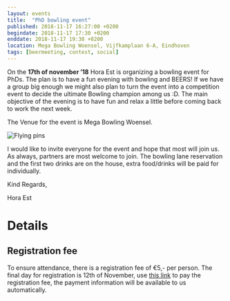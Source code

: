 ```yaml
---
layout: events
title:  "PhD bowling event"
published: 2018-11-17 16:27:00 +0200
begindate: 2018-11-17 17:30 +0200
enddate: 2018-11-17 19:30 +0200
location: Mega Bowling Woensel, Vijfkamplaan 6-A, Eindhoven
tags: [beermeeting, contest, social]
---
```

On the **17th of november ’18** Hora Est is organizing a bowling event for PhDs. The plan is to have a fun evening with bowling and BEERS! If we have a group big enough we might also plan to turn the event into a competition event to decide the ultimate Bowling champion among us :D. The main objective of the evening is to have fun and relax a little before coming back to work the next week.

The Venue for the event is Mega Bowling Woensel.

![Flying pins](https://upload.wikimedia.org/wikipedia/commons/b/b1/FlyingPins.jpg)

I would like to invite everyone for the event and hope that most will join us. As always, partners are most welcome to join.  The bowling lane reservation and the first two drinks are on the house, extra food/drinks will be paid for individually.

Kind Regards,

Hora Est

# Details

## Registration fee

To ensure attendance, there is a registration fee of €5,- per person. The final day for registration is 12th of November, use [this link][tikkie-link] to pay the registration fee, the payment information will be available to us automatically.

[tikkie-link]: https://tikkie.me/pay/dqpbeo79blshia6geq60